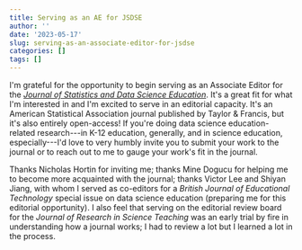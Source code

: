 ```yaml
---
title: Serving as an AE for JSDSE
author: ''
date: '2023-05-17'
slug: serving-as-an-associate-editor-for-jsdse
categories: []
tags: []
---
```


I'm grateful for the opportunity to begin serving as an Associate Editor for the [*Journal of Statistics and Data Science Education*](https://www.tandfonline.com/journals/ujse21). It's a great fit for what I'm interested in and I'm excited to serve in an editorial capacity. It's an American Statistical Association journal published by Taylor & Francis, but it's also entirely open-access! If you're doing data science education-related research---in K-12 education, generally, and in science education, especially---I'd love to very humbly invite you to submit your work to the journal or to reach out to me to gauge your work's fit in the journal. 

Thanks Nicholas Hortin for inviting me; thanks Mine Dogucu for helping me to become more acquainted with the journal; thanks Victor Lee and Shiyan Jiang, with whom I served as co-editors for a *British Journal of Educational Technology* special issue on data science education (preparing me for this editorial opportunity). I also feel that serving on the editorial review board for the *Journal of Research in Science Teaching* was an early trial by fire in understanding how a journal works; I had to review a lot but I learned a lot in the process.